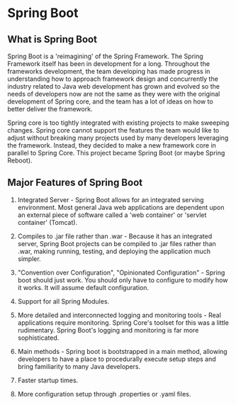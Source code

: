 # Spring Boot

## What is Spring Boot

Spring Boot is a 'reimagining' of the Spring Framework.  The Spring Framework itself has been
in development for a long.  Throughout the frameworks development, the team developing has made
progress in understanding how to approach framework design and concurrently the industry
related to Java web development has grown and evolved so the needs of developers now are not the
same as they were with the original development of Spring core, and the team has a lot of ideas
on how to better deliver the framework.

Spring core is too tightly integrated with existing projects to make sweeping changes. Spring core
cannot support the features the team would like to adjust without breaking many projects used by
many developers leveraging the framework. Instead, they decided to make a new framework core in
parallel to Spring Core.  This project became Spring Boot (or maybe Spring Reboot).

## Major Features of Spring Boot

1. Integrated Server - Spring Boot allows for an integrated serving environment.  Most general Java
web applications are dependent upon an external piece of software called a 'web container' or 
'servlet container' (Tomcat).

2. Compiles to .jar file rather than .war - Because it has an integrated server, Spring Boot projects
can be compiled to .jar files rather than .war, making running, testing, and deploying the application
much simpler.

3. "Convention over Configuration", "Opinionated Configuration" - Spring boot should just work.
You should only have to configure to modify how it works. It will assume default configuration.

4. Support for all Spring Modules.

5. More detailed and interconnected logging and monitoring tools - Real applications require 
monitoring. Spring Core's toolset for this was a little rudimentary.  Spring Boot's logging and
monitoring is far more sophisticated.

6. Main methods - Spring boot is bootstrapped in a main method, allowing developers to have a place
to procedurally execute setup steps and bring familiarity to many Java developers.

7. Faster startup times.

8. More configuration setup through .properties or .yaml files.